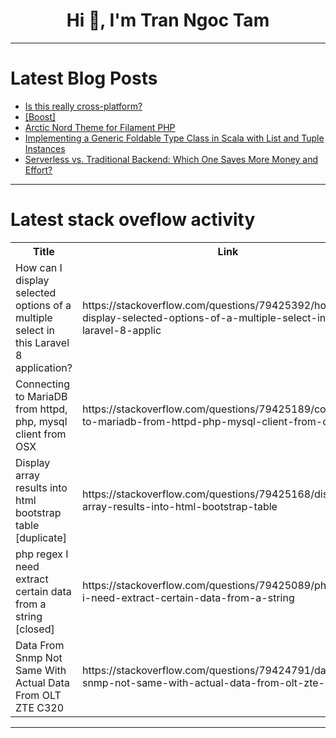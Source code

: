 <h1 align="center">Hi 👋, I'm Tran Ngoc Tam</h1>

---

# Latest Blog Posts 
<!-- BLOG-POST-LIST:START -->
- [Is this really cross-platform?](https://dev.to/nmiller15/is-this-really-cross-platform-6nj)
- [[Boost]](https://dev.to/damilola1ade/-3520)
- [Arctic Nord Theme for Filament PHP](https://dev.to/andreiabohner/arctic-nord-theme-for-filament-php-36fo)
- [Implementing a Generic Foldable Type Class in Scala with List and Tuple Instances](https://dev.to/depa_reddy_5e0e3025aa6eed/implementing-a-generic-foldable-type-class-in-scala-with-list-and-tuple-instances-31bo)
- [Serverless vs. Traditional Backend: Which One Saves More Money and Effort?](https://dev.to/raji_moshood_ee3a4c2638f6/serverless-vs-traditional-backend-which-one-saves-more-money-and-effort-31j)
<!-- BLOG-POST-LIST:END -->

---

# Latest stack oveflow activity
<table>
  <tr><th>Title</th><th>Link</th></tr>
  <!-- STACKOVERFLOW:START --><tr><td>How can I display selected options of a multiple select in this Laravel 8 application?</td><td>https://stackoverflow.com/questions/79425392/how-can-i-display-selected-options-of-a-multiple-select-in-this-laravel-8-applic</td></tr><tr><td>Connecting to MariaDB from httpd, php, mysql client from OSX</td><td>https://stackoverflow.com/questions/79425189/connecting-to-mariadb-from-httpd-php-mysql-client-from-osx</td></tr><tr><td>Display array results into html bootstrap table [duplicate]</td><td>https://stackoverflow.com/questions/79425168/display-array-results-into-html-bootstrap-table</td></tr><tr><td>php regex I need extract certain data from a string [closed]</td><td>https://stackoverflow.com/questions/79425089/php-regex-i-need-extract-certain-data-from-a-string</td></tr><tr><td>Data From Snmp Not Same With Actual Data From OLT ZTE C320</td><td>https://stackoverflow.com/questions/79424791/data-from-snmp-not-same-with-actual-data-from-olt-zte-c320</td></tr><!-- STACKOVERFLOW:END -->
</table>

---


